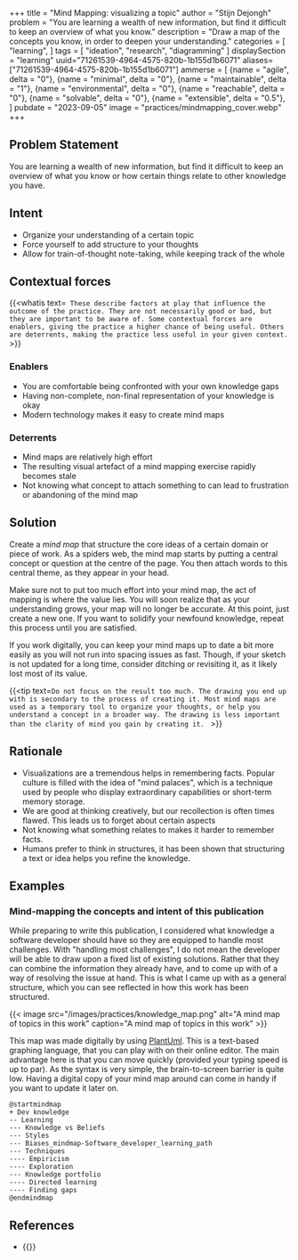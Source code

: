 +++
title = "Mind Mapping: visualizing a topic"
author = "Stijn Dejongh"
problem = "You are learning a wealth of new information, but find it difficult to keep an overview of what you know."
description = "Draw a map of the concepts you know, in order to deepen your understanding."
categories = [
    "learning",
]
tags = [
    "ideation", "research", "diagramming"
]
displaySection = "learning"
uuid="71261539-4964-4575-820b-1b155d1b6071"
aliases=["71261539-4964-4575-820b-1b155d1b6071"]
ammerse = [
  {name = "agile", delta = "0"},
  {name = "minimal", delta = "0"},
  {name = "maintainable", delta = "1"},
  {name = "environmental", delta = "0"},
  {name = "reachable", delta = "0"},
  {name = "solvable", delta = "0"},
  {name = "extensible", delta = "0.5"},
]
pubdate = "2023-09-05"
image = "practices/mindmapping_cover.webp"
+++

## Problem Statement

You are learning a wealth of new information, but find it difficult to keep an overview of what you know or how certain things relate to other
knowledge you have.

## Intent

* Organize your understanding of a certain topic
* Force yourself to add structure to your thoughts
* Allow for train-of-thought note-taking, while keeping track of the whole

## Contextual forces

{{<whatis text=`
These describe factors at play that influence the outcome of the practice. They are not necessarily good or bad, but they are important to be
aware of. Some contextual forces are enablers, giving the practice a higher chance of being useful. Others are deterrents, making the practice less useful
in your given context.` >}}

### Enablers

* You are comfortable being confronted with your own knowledge gaps
* Having non-complete, non-final representation of your knowledge is okay
* Modern technology makes it easy to create mind maps

### Deterrents

* Mind maps are relatively high effort
* The resulting visual artefact of a mind mapping exercise rapidly becomes stale
* Not knowing what concept to attach something to can lead to frustration or abandoning of the mind map

## Solution

Create a _mind map_ that structure the core ideas of a certain domain or piece of work.
As a spiders web, the mind map starts by putting a central concept or question at the centre of the page.
You then attach words to this central theme, as they appear in your head.

Make sure not to put too much effort into your mind map, the act of mapping is where the value lies.
You will soon realize that as your understanding grows, your map will no longer be accurate.
At this point, just create a new one. If you want to solidify your newfound knowledge, repeat this process until you are satisfied.

If you work digitally, you can keep your mind maps up to date a bit more easily as you will not run into spacing issues as fast.
Though, if your sketch is not updated for a long time, consider ditching or revisiting it, as it likely lost most of its value.

{{<tip text=`Do not focus on the result too much. The drawing you end up with is secondary to the process of creating it.
Most mind maps are used as a temporary tool to organize your thoughts, or help you understand a concept in a broader way.
The drawing is less important than the clarity of mind you gain by creating it.
` >}}

## Rationale

* Visualizations are a tremendous helps in remembering facts. Popular culture is filled with the idea of "mind palaces", which is a technique used
  by people who display extraordinary capabilities or short-term memory storage.
* We are good at thinking creatively, but our recollection is often times flawed. This leads us to forget about certain aspects
* Not knowing what something relates to makes it harder to remember facts.
* Humans prefer to think in structures, it has been shown that structuring a text or idea helps you refine the knowledge.

## Examples

### Mind-mapping the concepts and intent of this publication

While preparing to write this publication, I considered what knowledge a software developer should have so they are equipped to handle most
challenges. With "handling most challenges", I do not mean the developer will be able to draw upon a fixed list of existing solutions.
Rather that they can combine the information they already have, and to come up with of a way of resolving the issue at hand.
This is what I came up with as a general structure, which you can see reflected in how this work has been structured.

{{< image src="/images/practices/knowledge_map.png"  alt="A mind map of topics in this work"  caption="A mind   map of topics in this work" >}}

This map was made digitally by using [PlantUml](https://plantuml.com/mindmap-diagram). This is a text-based graphing language, that you can play
with on their online editor.
The main advantage here is that you can move quickly (provided your typing speed is up to par). As the syntax is very simple, the brain-to-screen
barrier is quite low. Having a digital copy of your mind map around can come in handy if you want to update it later on.

````
@startmindmap
+ Dev knowledge
-- Learning
--- Knowledge vs Beliefs
--- Styles
--- Biases_mindmap-Software_developer_learning_path
--- Techniques
---- Empiricism
---- Exploration
--- Knowledge portfolio
---- Directed learning
---- Finding gaps
@endmindmap
````

## References

* {{<reference author="Hunt, A."
  year="2008"
  title="Pragmatic Thinking and Learning: Refactor Your wetware"
  publisher="The Pragmatic Bookshelf"
  isbn="9781934356050"
  link="https://pragprog.com/titles/ahptl/pragmatic-thinking-and-learning/" >}}